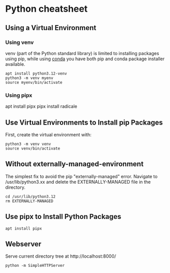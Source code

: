 # Python cheatsheet

## Using a Virtual Environment

### Using venv

venv (part of the Python standard library) is limited to installing packages using pip,
while using [conda](https://www.anaconda.com/blog/understanding-conda-and-pip)
you have both pip and conda package installer available.

    apt install python3.12-venv
    python3 -m venv myenv
    source myenv/bin/activate

### Using pipx

   apt install pipx
   pipx install radicale

## Use Virtual Environments to Install pip Packages

First, create the virtual environment with:

    python3 -m venv venv
    source venv/bin/activate

## Without externally-managed-environment

The simplest fix to avoid the pip "externally-managed" error.
Navigate to /usr/lib/python3.xx and delete the EXTERNALLY-MANAGED file in the directory.

    cd /usr/lib/python3.12
    rm EXTERNALLY-MANAGED

## Use pipx to Install Python Packages

    apt install pipx

## Webserver

Serve current directory tree at http://localhost:8000/

    python -m SimpleHTTPServer

